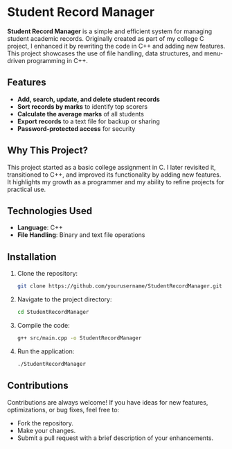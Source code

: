 # **Student Record Manager**

**Student Record Manager** is a simple and efficient system for managing student academic records. Originally created as part of my college C project, I enhanced it by rewriting the code in C++ and adding new features. This project showcases the use of file handling, data structures, and menu-driven programming in C++.

## **Features**
- **Add, search, update, and delete student records**
- **Sort records by marks** to identify top scorers
- **Calculate the average marks** of all students
- **Export records** to a text file for backup or sharing
- **Password-protected access** for security

## **Why This Project?**
This project started as a basic college assignment in C. I later revisited it, transitioned to C++, and improved its functionality by adding new features. It highlights my growth as a programmer and my ability to refine projects for practical use.

## **Technologies Used**
- **Language**: C++
- **File Handling**: Binary and text file operations

## **Installation**
1. Clone the repository:
   ```bash
   git clone https://github.com/yourusername/StudentRecordManager.git
2. Navigate to the project directory:  
   ```bash
   cd StudentRecordManager
3. Compile the code:  
   ```bash
   g++ src/main.cpp -o StudentRecordManager
4. Run the application:  
   ```bash
   ./StudentRecordManager
## **Contributions**

Contributions are always welcome! If you have ideas for new features, optimizations, or bug fixes, feel free to:

- Fork the repository.
- Make your changes.
- Submit a pull request with a brief description of your enhancements.


